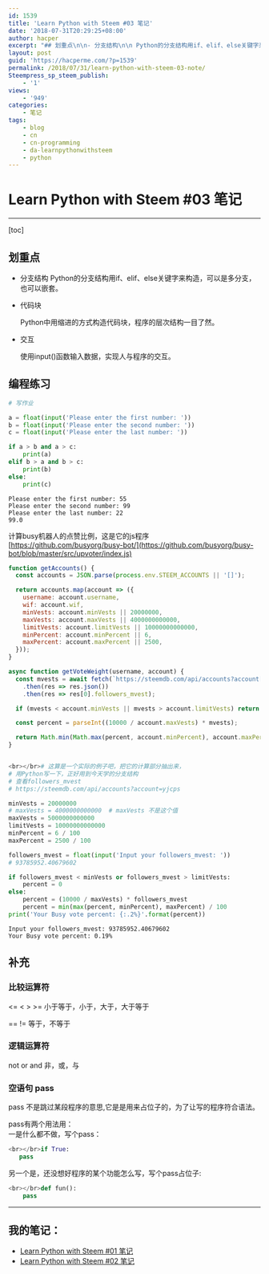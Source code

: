 ```yaml
---
id: 1539
title: 'Learn Python with Steem #03 笔记'
date: '2018-07-31T20:29:25+08:00'
author: hacper
excerpt: "## 划重点\n\n- 分支结构\n\n Python的分支结构用if、elif、else关键字来构造，可以是多分支，也可以嵌套。\n\n- 代码块\n\n Python中用缩进的方式构造代码块，程序的层次结构一目了然。\n\n- 交互\n\n 使用input()函数输入数据，实现人与程序的交互。"
layout: post
guid: 'https://hacperme.com/?p=1539'
permalink: /2018/07/31/learn-python-with-steem-03-note/
Steempress_sp_steem_publish:
    - '1'
views:
    - '949'
categories:
    - 笔记
tags:
    - blog
    - cn
    - cn-programming
    - da-learnpythonwithsteem
    - python
---
```


# Learn Python with Steem #03 笔记

- - - - - -

\[toc\]

## 划重点

- 分支结构 Python的分支结构用if、elif、else关键字来构造，可以是多分支，也可以嵌套。
- 代码块
  
  Python中用缩进的方式构造代码块，程序的层次结构一目了然。
- 交互
  
  使用input()函数输入数据，实现人与程序的交互。

## 编程练习

```python
# 写作业

a = float(input('Please enter the first number: '))
b = float(input('Please enter the second number: '))
c = float(input('Please enter the last number: '))

if a > b and a > c:
    print(a)
elif b > a and b > c:
    print(b)
else:
    print(c)

```

```
Please enter the first number: 55
Please enter the second number: 99
Please enter the last number: 22
99.0

```

计算busy机器人的点赞比例，这是它的js程序[https://github.com/busyorg/busy-bot/](https://github.com/busyorg/busy-bot/blob/master/src/upvoter/index.js)

```js
function getAccounts() {
  const accounts = JSON.parse(process.env.STEEM_ACCOUNTS || '[]');

  return accounts.map(account => ({
    username: account.username,
    wif: account.wif,
    minVests: account.minVests || 20000000,
    maxVests: account.maxVests || 4000000000000,
    limitVests: account.limitVests || 10000000000000,
    minPercent: account.minPercent || 6,
    maxPercent: account.maxPercent || 2500,
  }));
}

async function getVoteWeight(username, account) {
  const mvests = await fetch(`https://steemdb.com/api/accounts?account[]=${username}`)
    .then(res => res.json())
    .then(res => res[0].followers_mvest);

  if (mvests < account.minVests || mvests > account.limitVests) return 0;

  const percent = parseInt((10000 / account.maxVests) * mvests);

  return Math.min(Math.max(percent, account.minPercent), account.maxPercent);
}



```

```python
<br></br># 这算是一个实际的例子吧，把它的计算部分抽出来，
# 用Python写一下，正好用到今天学的分支结构
# 查看followers_mvest
# https://steemdb.com/api/accounts?account=yjcps

minVests = 20000000
# maxVests = 4000000000000  # maxVests 不是这个值
maxVests = 5000000000000
limitVests = 10000000000000
minPercent = 6 / 100
maxPercent = 2500 / 100

followers_mvest = float(input('Input your followers_mvest: '))
# 93785952.40679602

if followers_mvest < minVests or followers_mvest > limitVests:
    percent = 0
else:
    percent = (10000 / maxVests) * followers_mvest
    percent = min(max(percent, minPercent), maxPercent) / 100
print('Your Busy vote percent: {:.2%}'.format(percent))


```

```
Input your followers_mvest: 93785952.40679602
Your Busy vote percent: 0.19%

```

## 补充

### 比较运算符

<= < > >= 小于等于，小于，大于，大于等于

== != 等于，不等于

### 逻辑运算符

not or and 非，或，与

### 空语句 pass

pass 不是跳过某段程序的意思,它是是用来占位子的，为了让写的程序符合语法。

pass有两个用法用：  
一是什么都不做，写个pass：

```python
<br></br>if True:
   pass


```

另一个是，还没想好程序的某个功能怎么写，写个pass占位子:

```python
<br></br>def fun():
    pass


```

- - - - - -

## 我的笔记：

- [Learn Python with Steem #01 笔记](https://busy.org/@yjcps/learn-python-with-steem-01)
- [Learn Python with Steem #02 笔记](https://busy.org/@yjcps/learnpythonwithsteem02-2ilwe1ti59)